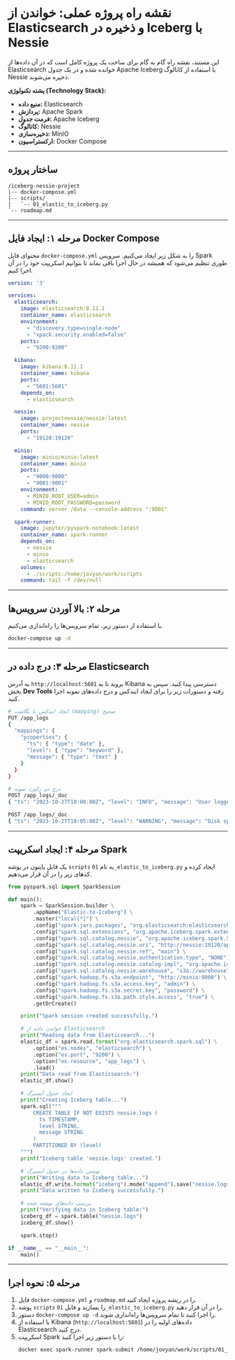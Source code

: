 # نقشه راه پروژه عملی: خواندن از Elasticsearch و ذخیره در Iceberg با Nessie

این مستند، نقشه راه گام به گام برای ساخت یک پروژه کامل است که در آن داده‌ها از Elasticsearch خوانده شده و در یک جدول Apache Iceberg با استفاده از کاتالوگ Nessie ذخیره می‌شوند.

**پشته تکنولوژی (Technology Stack):**

*   **منبع داده:** Elasticsearch
*   **پردازش:** Apache Spark
*   **فرمت جدول:** Apache Iceberg
*   **کاتالوگ:** Nessie
*   **ذخیره‌سازی:** MinIO
*   **ارکستراسیون:** Docker Compose

---

## ساختار پروژه

```
/iceberg-nessie-project
|-- docker-compose.yml
|-- scripts/
|   `-- 01_elastic_to_iceberg.py
`-- roadmap.md
```

---

## مرحله ۱: ایجاد فایل Docker Compose

محتوای فایل `docker-compose.yml` را به شکل زیر ایجاد می‌کنیم. سرویس Spark طوری تنظیم می‌شود که همیشه در حال اجرا باقی بماند تا بتوانیم اسکریپت خود را در آن اجرا کنیم.

```yaml
version: '3'

services:
  elasticsearch:
    image: elasticsearch:8.11.1
    container_name: elasticsearch
    environment:
      - "discovery.type=single-node"
      - "xpack.security.enabled=false"
    ports:
      - "9200:9200"

  kibana:
    image: kibana:8.11.1
    container_name: kibana
    ports:
      - "5601:5601"
    depends_on:
      - elasticsearch

  nessie:
    image: projectnessie/nessie:latest
    container_name: nessie
    ports:
      - "19120:19120"

  minio:
    image: minio/minio:latest
    container_name: minio
    ports:
      - "9000:9000"
      - "9001:9001"
    environment:
      - MINIO_ROOT_USER=admin
      - MINIO_ROOT_PASSWORD=password
    command: server /data --console-address ":9001"

  spark-runner:
    image: jupyter/pyspark-notebook:latest
    container_name: spark-runner
    depends_on:
      - nessie
      - minio
      - elasticsearch
    volumes:
      - ./scripts:/home/jovyan/work/scripts
    command: tail -f /dev/null
```

---

## مرحله ۲: بالا آوردن سرویس‌ها

با استفاده از دستور زیر، تمام سرویس‌ها را راه‌اندازی می‌کنیم.

```bash
docker-compose up -d
```

---

## مرحله ۳: درج داده در Elasticsearch

به آدرس `http://localhost:5601` بروید تا به Kibana دسترسی پیدا کنید. سپس به بخش **Dev Tools** رفته و دستورات زیر را برای ایجاد ایندکس و درج داده‌های نمونه اجرا کنید.

```bash
# ایجاد ایندکس با نگاشت (mapping) صحیح
PUT /app_logs
{
  "mappings": {
    "properties": {
      "ts": { "type": "date" },
      "level": { "type": "keyword" },
      "message": { "type": "text" }
    }
  }
}

# درج دو رکورد نمونه
POST /app_logs/_doc
{ "ts": "2023-10-27T10:00:00Z", "level": "INFO", "message": "User logged in" }

POST /app_logs/_doc
{ "ts": "2023-10-27T10:05:00Z", "level": "WARNING", "message": "Disk space is running low" }
```

---

## مرحله ۴: ایجاد اسکریپت Spark

یک فایل پایتون در پوشه `scripts` به نام `01_elastic_to_iceberg.py` ایجاد کرده و کدهای زیر را در آن قرار می‌دهیم.

```python
from pyspark.sql import SparkSession

def main():
    spark = SparkSession.builder \
        .appName("Elastic-to-Iceberg") \
        .master("local[*]") \
        .config("spark.jars.packages", "org.elasticsearch:elasticsearch-spark-30_2.12:8.4.3,org.apache.iceberg:iceberg-spark-runtime-3.4_2.12:1.4.2,org.projectnessie:nessie-spark-extensions-3.4_2.12:0.75.0") \
        .config("spark.sql.extensions", "org.apache.iceberg.spark.extensions.IcebergSparkSessionExtensions,org.projectnessie.spark.extensions.NessieSparkSessionExtensions") \
        .config("spark.sql.catalog.nessie", "org.apache.iceberg.spark.SparkCatalog") \
        .config("spark.sql.catalog.nessie.uri", "http://nessie:19120/api/v1") \
        .config("spark.sql.catalog.nessie.ref", "main") \
        .config("spark.sql.catalog.nessie.authentication.type", "NONE") \
        .config("spark.sql.catalog.nessie.catalog-impl", "org.apache.iceberg.nessie.NessieCatalog") \
        .config("spark.sql.catalog.nessie.warehouse", "s3a://warehouse") \
        .config("spark.hadoop.fs.s3a.endpoint", "http://minio:9000") \
        .config("spark.hadoop.fs.s3a.access.key", "admin") \
        .config("spark.hadoop.fs.s3a.secret.key", "password") \
        .config("spark.hadoop.fs.s3a.path.style.access", "true") \
        .getOrCreate()

    print("Spark session created successfully.")

    # خواندن داده از Elasticsearch
    print("Reading data from Elasticsearch...")
    elastic_df = spark.read.format("org.elasticsearch.spark.sql") \
        .option("es.nodes", "elasticsearch") \
        .option("es.port", "9200") \
        .option("es.resource", "app_logs") \
        .load()
    print("Data read from Elasticsearch:")
    elastic_df.show()

    # ایجاد جدول آیسبرگ
    print("Creating Iceberg table...")
    spark.sql("""
        CREATE TABLE IF NOT EXISTS nessie.logs (
          ts TIMESTAMP,
          level STRING,
          message STRING
        )
        PARTITIONED BY (level)
    """)
    print("Iceberg table 'nessie.logs' created.")

    # نوشتن داده‌ها در جدول آیسبرگ
    print("Writing data to Iceberg table...")
    elastic_df.write.format("iceberg").mode("append").save("nessie.logs")
    print("Data written to Iceberg successfully.")

    # بررسی داده‌های نوشته شده
    print("Verifying data in Iceberg table:")
    iceberg_df = spark.table("nessie.logs")
    iceberg_df.show()

    spark.stop()

if __name__ == "__main__":
    main()

```

---

## مرحله ۵: نحوه اجرا

1.  فایل `docker-compose.yml` و `roadmap.md` را در ریشه پروژه ایجاد کنید.
2.  پوشه `scripts` را بسازید و فایل `01_elastic_to_iceberg.py` را در آن قرار دهید.
3.  دستور `docker-compose up -d` را اجرا کنید تا تمام سرویس‌ها راه‌اندازی شوند.
4.  با استفاده از Kibana (`http://localhost:5601`) داده‌های اولیه را در Elasticsearch درج کنید.
5.  اسکریپت Spark را با دستور زیر اجرا کنید:
    ```bash
    docker exec spark-runner spark-submit /home/jovyan/work/scripts/01_elastic_to_iceberg.py
    ```

```